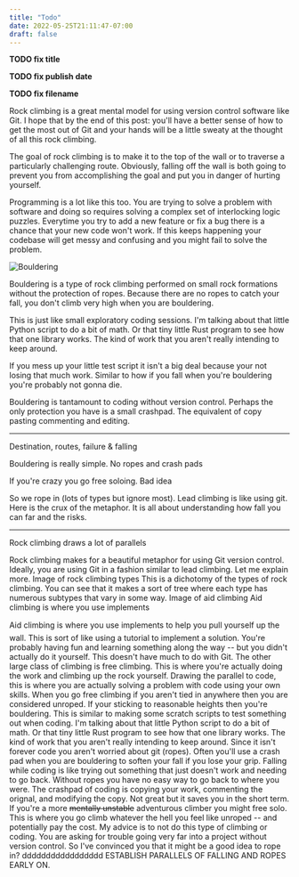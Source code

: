 ```yaml
---
title: "Todo"
date: 2022-05-25T21:11:47-07:00
draft: false
---
```


**TODO fix title**

**TODO fix publish date**

**TODO fix filename**

Rock climbing is a great mental model for using version control software like Git. I hope that by the end of this post: you'll have a better sense of how to get the most out of Git and your hands will be a little sweaty at the thought of all this rock climbing.

The goal of rock climbing is to make it to the top of the wall or to traverse a particularly challenging route. Obviously, falling off the wall is both going to prevent you from accomplishing the goal and put you in danger of hurting yourself.

Programming is a lot like this too. You are trying to solve a problem with software and doing so requires solving a complex set of interlocking logic puzzles. Everytime you try to add a new feature or fix a bug there is a chance that your new code won't work. If this keeps happening your codebase will get messy and confusing and you might fail to solve the problem.

![Bouldering](/bouldering.jpg)

Bouldering is a type of rock climbing performed on small rock formations without the protection of ropes. Because there are no ropes to catch your fall, you don't climb very high when you are bouldering.

This is just like small exploratory coding sessions. I'm talking about that little Python script to do a bit of math. Or that tiny little Rust program to see how that one library works. The kind of work that you aren't really intending to keep around.

If you mess up your little test script it isn't a big deal because your not losing that much work. Similar to how if you fall when you're bouldering you're probably not gonna die.

Bouldering is tantamount to coding without version control. Perhaps the only protection you have is a small crashpad. The equivalent of copy pasting commenting and editing.

---

Destination, routes, failure & falling

Bouldering is really simple. No ropes and crash pads

If you're crazy you go free soloing. Bad idea

So we rope in (lots of types but ignore most). Lead climbing is like using git. Here is the crux of the metaphor. It is all about understanding how fall you can far and the risks.

---

Rock climbing draws a lot of parallels

Rock climbing makes for a beautiful metaphor for using Git version control. Ideally, you are using Git in a fashion similar to lead climbing. Let me explain more. Image of rock climbing types This is a dichotomy of the types of rock climbing. You can see that it makes a sort of tree where each type has numerous subtypes that vary in some way. Image of aid climbing Aid climbing is where you use implements

Aid climbing is where you use implements to help you pull yourself up the wall. This is sort of like using a tutorial to implement a solution. You're probably having fun and learning something along the way -- but you didn't actually do it yourself. This doesn't have much to do with Git. The other large class of climbing is free climbing. This is where you're actually doing the work and climbing up the rock yourself. Drawing the parallel to code, this is where you are actually solving a problem with code using your own skills. When you go free climbing if you aren't tied in anywhere then you are considered unroped. If your sticking to reasonable heights then you're bouldering. This is similar to making some scratch scripts to test something out when coding. I'm talking about that little Python script to do a bit of math. Or that tiny little Rust program to see how that one library works. The kind of work that you aren't really intending to keep around. Since it isn't forever code you aren't worried about git (ropes). Often you'll use a crash pad when you are bouldering to soften your fall if you lose your grip. Falling while coding is like trying out something that just doesn't work and needing to go back. Without ropes you have no easy way to go back to where you were. The crashpad of coding is copying your work, commenting the orignal, and modifying the copy. Not great but it saves you in the short term. If you're a more ~~mentally unstable~~ adventurous climber you might free solo. This is where you go climb whatever the hell you feel like unroped -- and potentially pay the cost. My advice is to not do this type of climbing or coding. You are asking for trouble going very far into a project without version control. So I've convinced you that it might be a good idea to rope in? ddddddddddddddddd ESTABLISH PARALLELS OF FALLING AND ROPES EARLY ON.
